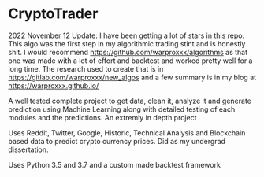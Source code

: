 # CryptoTrader
2022 November 12 Update: I have been getting a lot of stars in this repo. This algo was the first step in my algorithmic trading stint and is honestly shit. I would recommend https://github.com/warproxxx/algorithms as that one was made with a lot of effort and backtest and worked pretty well for a long time. The research used to create that is in https://gitlab.com/warproxxx/new_algos and a few summary is in my blog at https://warproxxx.github.io/






A well tested complete project to get data, clean it, analyze it and generate prediction using Machine Learning along with detailed testing of each modules and the predictions. An extremly in depth project

Uses Reddit, Twitter, Google, Historic, Technical Analysis and Blockchain based data to predict crypto currency prices. Did as my undergrad dissertation.

Uses Python 3.5 and 3.7 and a custom made backtest framework
